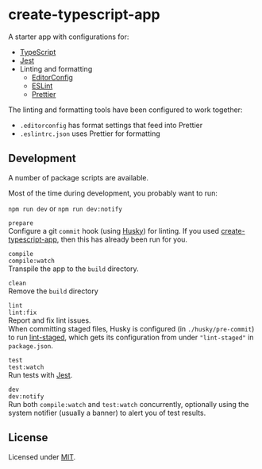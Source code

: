 # create-typescript-app

A starter app with configurations for:

- [TypeScript](https://typescriptlang.org/)
- [Jest](https://jestjs.io/)
- Linting and formatting
  - [EditorConfig](https://editorconfig.org/)
  - [ESLint](https://eslint.org/)
  - [Prettier](https://prettier.io/)

The linting and formatting tools have been configured to work together:

- `.editorconfig` has format settings that feed into Prettier
- `.eslintrc.json` uses Prettier for formatting

## Development

A number of package scripts are available.

Most of the time during development, you probably want to run:

`npm run dev` or `npm run dev:notify`

`prepare`  
Configure a git `commit` hook (using [Husky](https://typicode.github.io/husky/))
for linting. If you used
[create-typescript-app](https://github.com/subfuzion/create-typescript-app),
then this has already been run for you.

`compile`  
`compile:watch`  
Transpile the app to the `build` directory.

`clean`  
Remove the `build` directory

`lint`  
`lint:fix`  
Report and fix lint issues.  
When committing staged files, Husky is configured (in `./husky/pre-commit`) to
run [lint-staged](https://github.com/okonet/lint-staged), which gets its
configuration from under `"lint-staged"` in `package.json`.

`test`  
`test:watch`  
Run tests with [Jest](https://jestjs.io/).

`dev`  
`dev:notify`  
Run both `compile:watch` and `test:watch` concurrently, optionally using the
system notifier (usually a banner) to alert you of test results.

## License

Licensed under [MIT](./LICENSE).

